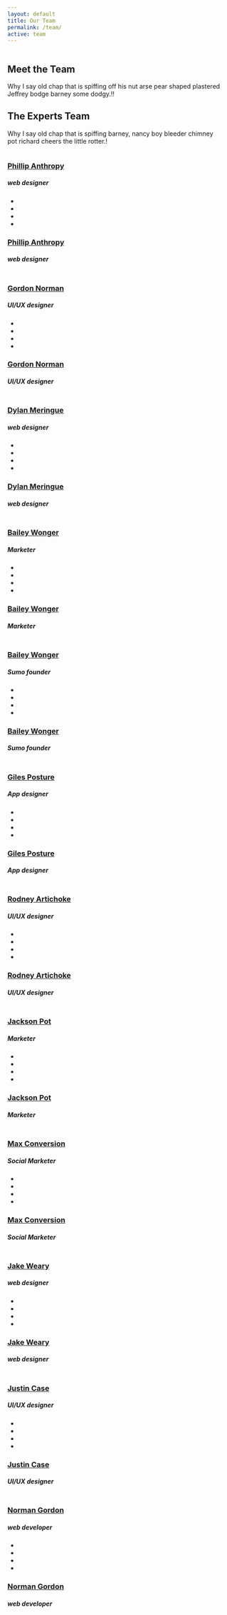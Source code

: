 ```yaml
---
layout: default
title: Our Team
permalink: /team/
active: team
---
```


<section class="breadcrumb_area">
    <img class="breadcrumb_shap" src="/assets/img/banner_bg.png" alt="">
    <div class="container">
        <div class="breadcrumb_content text-center">
            <h1 class="f_p f_700 f_size_50 w_color l_height50 mb_20">Meet the Team</h1>
            <p class="f_300 w_color f_size_16 l_height26">Why I say old chap that is spiffing off his nut arse pear shaped plastered<br> Jeffrey bodge barney some dodgy.!!</p>
        </div>
    </div>
</section>

<section class="experts_team_area sec_pad">
    <div class="container">
        <div class="sec_title text-center mb_70">
            <h2 class="f_p f_size_30 l_height30 f_700 t_color3 mb_20">The Experts Team</h2>
            <p class="f_300 f_size_16">Why I say old chap that is spiffing barney, nancy boy bleeder chimney<br> pot richard cheers the little rotter.!</p>
        </div>
        <div class="row">
            <div class="col-lg-3 col-sm-6">
                <div class="ex_team_item">
                    <img src="/assets/img/team_01.jpg" alt="">
                    <div class="team_content">
                        <a href="#"><h3 class="f_p f_size_16 f_600 t_color3">Phillip Anthropy</h3></a>
                        <h5>web designer</h5>
                    </div>
                    <div class="hover_content">
                        <div class="n_hover_content">
                            <ul class="list-unstyled">
                                <li><a href="#"><i class="fab fa-facebook-f"></i></a></li>
                                <li><a href="#"><i class="fab fa-twitter"></i></a></li>
                                <li><a href="#"><i class="fab fa-vimeo-v"></i></a></li>
                                <li><a href="#"><i class="fab fa-linkedin-in"></i></a></li>
                            </ul>
                            <div class="br"></div>
                            <a href="#"><h3 class="f_p f_size_16 f_600 w_color">Phillip Anthropy</h3></a>
                            <h5>web designer</h5>
                        </div>
                    </div>
                </div>
            </div>
            <div class="col-lg-3 col-sm-6">
                <div class="ex_team_item">
                    <img src="/assets/img/team_02.jpg" alt="">
                    <div class="team_content">
                        <a href="#"><h3 class="f_p f_size_16 f_600 t_color3">Gordon Norman</h3></a>
                        <h5>UI/UX designer</h5>
                    </div>
                    <div class="hover_content">
                        <div class="n_hover_content">
                            <ul class="list-unstyled">
                                <li><a href="#"><i class="fab fa-facebook-f"></i></a></li>
                                <li><a href="#"><i class="fab fa-twitter"></i></a></li>
                                <li><a href="#"><i class="fab fa-vimeo-v"></i></a></li>
                                <li><a href="#"><i class="fab fa-linkedin-in"></i></a></li>
                            </ul>
                            <div class="br"></div>
                            <a href="#"><h3 class="f_p f_size_16 f_600 w_color">Gordon Norman</h3></a>
                            <h5>UI/UX designer</h5>
                        </div>
                    </div>
                </div>
            </div>
            <div class="col-lg-3 col-sm-6">
                <div class="ex_team_item">
                    <img src="/assets/img/team_03.jpg" alt="">
                    <div class="team_content">
                        <a href="#"><h3 class="f_p f_size_16 f_600 t_color3">Dylan Meringue</h3></a>
                        <h5>web designer</h5>
                    </div>
                    <div class="hover_content">
                        <div class="n_hover_content">
                            <ul class="list-unstyled">
                                <li><a href="#"><i class="fab fa-facebook-f"></i></a></li>
                                <li><a href="#"><i class="fab fa-twitter"></i></a></li>
                                <li><a href="#"><i class="fab fa-vimeo-v"></i></a></li>
                                <li><a href="#"><i class="fab fa-linkedin-in"></i></a></li>
                            </ul>
                            <div class="br"></div>
                            <a href="#"><h3 class="f_p f_size_16 f_600 w_color">Dylan Meringue</h3></a>
                            <h5>web designer</h5>
                        </div>
                    </div>
                </div>
            </div>
            <div class="col-lg-3 col-sm-6">
                <div class="ex_team_item">
                    <img src="/assets/img/team_04.jpg" alt="">
                    <div class="team_content">
                        <a href="#"><h3 class="f_p f_size_16 f_600 t_color3">Bailey Wonger</h3></a>
                        <h5>Marketer</h5>
                    </div>
                    <div class="hover_content">
                        <div class="n_hover_content">
                            <ul class="list-unstyled">
                                <li><a href="#"><i class="fab fa-facebook-f"></i></a></li>
                                <li><a href="#"><i class="fab fa-twitter"></i></a></li>
                                <li><a href="#"><i class="fab fa-vimeo-v"></i></a></li>
                                <li><a href="#"><i class="fab fa-linkedin-in"></i></a></li>
                            </ul>
                            <div class="br"></div>
                            <a href="#"><h3 class="f_p f_size_16 f_600 w_color">Bailey Wonger</h3></a>
                            <h5>Marketer</h5>
                        </div>
                    </div>
                </div>
            </div>
            <div class="col-lg-3 col-sm-6">
                <div class="ex_team_item">
                    <img src="/assets/img/team_04.jpg" alt="">
                    <div class="team_content">
                        <a href="#"><h3 class="f_p f_size_16 f_600 t_color3">Bailey Wonger</h3></a>
                        <h5>Sumo founder</h5>
                    </div>
                    <div class="hover_content">
                        <div class="n_hover_content">
                            <ul class="list-unstyled">
                                <li><a href="#"><i class="fab fa-facebook-f"></i></a></li>
                                <li><a href="#"><i class="fab fa-twitter"></i></a></li>
                                <li><a href="#"><i class="fab fa-vimeo-v"></i></a></li>
                                <li><a href="#"><i class="fab fa-linkedin-in"></i></a></li>
                            </ul>
                            <div class="br"></div>
                            <a href="#"><h3 class="f_p f_size_16 f_600 w_color">Bailey Wonger</h3></a>
                            <h5>Sumo founder</h5>
                        </div>
                    </div>
                </div>
            </div>
            <div class="col-lg-3 col-sm-6">
                <div class="ex_team_item">
                    <img src="/assets/img/team_5.jpg" alt="">
                    <div class="team_content">
                        <a href="#"><h3 class="f_p f_size_16 f_600 t_color3">Giles Posture</h3></a>
                        <h5>App designer</h5>
                    </div>
                    <div class="hover_content">
                        <div class="n_hover_content">
                            <ul class="list-unstyled">
                                <li><a href="#"><i class="fab fa-facebook-f"></i></a></li>
                                <li><a href="#"><i class="fab fa-twitter"></i></a></li>
                                <li><a href="#"><i class="fab fa-vimeo-v"></i></a></li>
                                <li><a href="#"><i class="fab fa-linkedin-in"></i></a></li>
                            </ul>
                            <div class="br"></div>
                            <a href="#"><h3 class="f_p f_size_16 f_600 w_color">Giles Posture</h3></a>
                            <h5>App designer</h5>
                        </div>
                    </div>
                </div>
            </div>
            <div class="col-lg-3 col-sm-6">
                <div class="ex_team_item">
                    <img src="/assets/img/team_6.jpg" alt="">
                    <div class="team_content">
                        <a href="#"><h3 class="f_p f_size_16 f_600 t_color3">Rodney Artichoke</h3></a>
                        <h5>UI/UX designer</h5>
                    </div>
                    <div class="hover_content">
                        <div class="n_hover_content">
                            <ul class="list-unstyled">
                                <li><a href="#"><i class="fab fa-facebook-f"></i></a></li>
                                <li><a href="#"><i class="fab fa-twitter"></i></a></li>
                                <li><a href="#"><i class="fab fa-vimeo-v"></i></a></li>
                                <li><a href="#"><i class="fab fa-linkedin-in"></i></a></li>
                            </ul>
                            <div class="br"></div>
                            <a href="#"><h3 class="f_p f_size_16 f_600 w_color">Rodney Artichoke</h3></a>
                            <h5>UI/UX designer</h5>
                        </div>
                    </div>
                </div>
            </div>
            <div class="col-lg-3 col-sm-6">
                <div class="ex_team_item">
                    <img src="/assets/img/team_7.jpg" alt="">
                    <div class="team_content">
                        <a href="#"><h3 class="f_p f_size_16 f_600 t_color3">Jackson Pot</h3></a>
                        <h5>Marketer</h5>
                    </div>
                    <div class="hover_content">
                        <div class="n_hover_content">
                            <ul class="list-unstyled">
                                <li><a href="#"><i class="fab fa-facebook-f"></i></a></li>
                                <li><a href="#"><i class="fab fa-twitter"></i></a></li>
                                <li><a href="#"><i class="fab fa-vimeo-v"></i></a></li>
                                <li><a href="#"><i class="fab fa-linkedin-in"></i></a></li>
                            </ul>
                            <div class="br"></div>
                            <a href="#"><h3 class="f_p f_size_16 f_600 w_color">Jackson Pot</h3></a>
                            <h5>Marketer</h5>
                        </div>
                    </div>
                </div>
            </div>
            <div class="col-lg-3 col-sm-6">
                <div class="ex_team_item">
                    <img src="/assets/img/team_8.jpg" alt="">
                    <div class="team_content">
                        <a href="#"><h3 class="f_p f_size_16 f_600 t_color3">Max Conversion</h3></a>
                        <h5>Social Marketer</h5>
                    </div>
                    <div class="hover_content">
                        <div class="n_hover_content">
                            <ul class="list-unstyled">
                                <li><a href="#"><i class="fab fa-facebook-f"></i></a></li>
                                <li><a href="#"><i class="fab fa-twitter"></i></a></li>
                                <li><a href="#"><i class="fab fa-vimeo-v"></i></a></li>
                                <li><a href="#"><i class="fab fa-linkedin-in"></i></a></li>
                            </ul>
                            <div class="br"></div>
                            <a href="#"><h3 class="f_p f_size_16 f_600 w_color">Max Conversion</h3></a>
                            <h5>Social Marketer</h5>
                        </div>
                    </div>
                </div>
            </div>
            <div class="col-lg-3 col-sm-6">
                <div class="ex_team_item">
                    <img src="/assets/img/team_9.jpg" alt="">
                    <div class="team_content">
                        <a href="#"><h3 class="f_p f_size_16 f_600 t_color3">Jake Weary</h3></a>
                        <h5>web designer</h5>
                    </div>
                    <div class="hover_content">
                        <div class="n_hover_content">
                            <ul class="list-unstyled">
                                <li><a href="#"><i class="fab fa-facebook-f"></i></a></li>
                                <li><a href="#"><i class="fab fa-twitter"></i></a></li>
                                <li><a href="#"><i class="fab fa-vimeo-v"></i></a></li>
                                <li><a href="#"><i class="fab fa-linkedin-in"></i></a></li>
                            </ul>
                            <div class="br"></div>
                            <a href="#"><h3 class="f_p f_size_16 f_600 w_color">Jake Weary</h3></a>
                            <h5>web designer</h5>
                        </div>
                    </div>
                </div>
            </div>
            <div class="col-lg-3 col-sm-6">
                <div class="ex_team_item">
                    <img src="/assets/img/team_10.jpg" alt="">
                    <div class="team_content">
                        <a href="#"><h3 class="f_p f_size_16 f_600 t_color3">Justin Case</h3></a>
                        <h5>UI/UX designer</h5>
                    </div>
                    <div class="hover_content">
                        <div class="n_hover_content">
                            <ul class="list-unstyled">
                                <li><a href="#"><i class="fab fa-facebook-f"></i></a></li>
                                <li><a href="#"><i class="fab fa-twitter"></i></a></li>
                                <li><a href="#"><i class="fab fa-vimeo-v"></i></a></li>
                                <li><a href="#"><i class="fab fa-linkedin-in"></i></a></li>
                            </ul>
                            <div class="br"></div>
                            <a href="#"><h3 class="f_p f_size_16 f_600 w_color">Justin Case</h3></a>
                            <h5>UI/UX designer</h5>
                        </div>
                    </div>
                </div>
            </div>
            <div class="col-lg-3 col-sm-6">
                <div class="ex_team_item">
                    <img src="/assets/img/team_12.jpg" alt="">
                    <div class="team_content">
                        <a href="#"><h3 class="f_p f_size_16 f_600 t_color3">Norman Gordon</h3></a>
                        <h5>web developer</h5>
                    </div>
                    <div class="hover_content">
                        <div class="n_hover_content">
                            <ul class="list-unstyled">
                                <li><a href="#"><i class="fab fa-facebook-f"></i></a></li>
                                <li><a href="#"><i class="fab fa-twitter"></i></a></li>
                                <li><a href="#"><i class="fab fa-vimeo-v"></i></a></li>
                                <li><a href="#"><i class="fab fa-linkedin-in"></i></a></li>
                            </ul>
                            <div class="br"></div>
                            <a href="#"><h3 class="f_p f_size_16 f_600 w_color">Norman Gordon</h3></a>
                            <h5>web developer</h5>
                        </div>
                    </div>
                </div>
            </div>
        </div>
    </div>
</section>